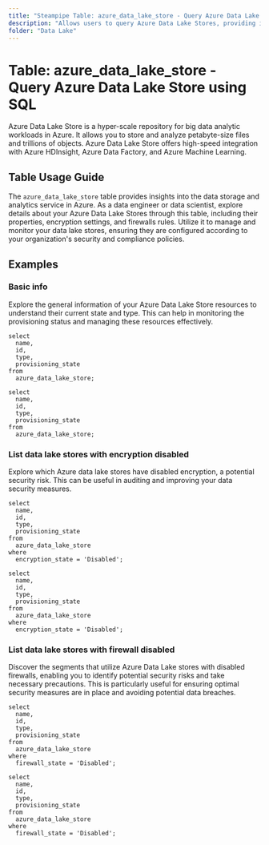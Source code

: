 ```yaml
---
title: "Steampipe Table: azure_data_lake_store - Query Azure Data Lake Store using SQL"
description: "Allows users to query Azure Data Lake Stores, providing insights into the data storage and analytics service in Azure."
folder: "Data Lake"
---
```


# Table: azure_data_lake_store - Query Azure Data Lake Store using SQL

Azure Data Lake Store is a hyper-scale repository for big data analytic workloads in Azure. It allows you to store and analyze petabyte-size files and trillions of objects. Azure Data Lake Store offers high-speed integration with Azure HDInsight, Azure Data Factory, and Azure Machine Learning.

## Table Usage Guide

The `azure_data_lake_store` table provides insights into the data storage and analytics service in Azure. As a data engineer or data scientist, explore details about your Azure Data Lake Stores through this table, including their properties, encryption settings, and firewalls rules. Utilize it to manage and monitor your data lake stores, ensuring they are configured according to your organization's security and compliance policies.

## Examples

### Basic info
Explore the general information of your Azure Data Lake Store resources to understand their current state and type. This can help in monitoring the provisioning status and managing these resources effectively.

```sql+postgres
select
  name,
  id,
  type,
  provisioning_state
from
  azure_data_lake_store;
```

```sql+sqlite
select
  name,
  id,
  type,
  provisioning_state
from
  azure_data_lake_store;
```

### List data lake stores with encryption disabled
Explore which Azure data lake stores have disabled encryption, a potential security risk. This can be useful in auditing and improving your data security measures.

```sql+postgres
select
  name,
  id,
  type,
  provisioning_state
from
  azure_data_lake_store
where
  encryption_state = 'Disabled';
```

```sql+sqlite
select
  name,
  id,
  type,
  provisioning_state
from
  azure_data_lake_store
where
  encryption_state = 'Disabled';
```

### List data lake stores with firewall disabled
Discover the segments that utilize Azure Data Lake stores with disabled firewalls, enabling you to identify potential security risks and take necessary precautions. This is particularly useful for ensuring optimal security measures are in place and avoiding potential data breaches.

```sql+postgres
select
  name,
  id,
  type,
  provisioning_state
from
  azure_data_lake_store
where
  firewall_state = 'Disabled';
```

```sql+sqlite
select
  name,
  id,
  type,
  provisioning_state
from
  azure_data_lake_store
where
  firewall_state = 'Disabled';
```
